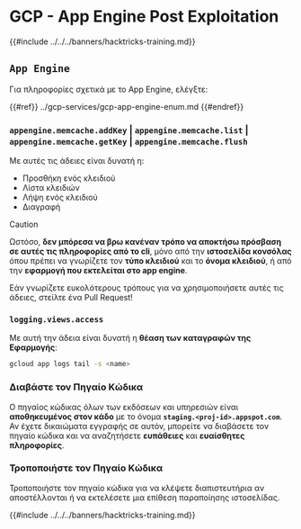 # GCP - App Engine Post Exploitation

{{#include ../../../banners/hacktricks-training.md}}

## `App Engine`

Για πληροφορίες σχετικά με το App Engine, ελέγξτε:

{{#ref}}
../gcp-services/gcp-app-engine-enum.md
{{#endref}}

### `appengine.memcache.addKey` | `appengine.memcache.list` | `appengine.memcache.getKey` | `appengine.memcache.flush`

Με αυτές τις άδειες είναι δυνατή η:

- Προσθήκη ενός κλειδιού
- Λίστα κλειδιών
- Λήψη ενός κλειδιού
- Διαγραφή

> [!CAUTION]
> Ωστόσο, **δεν μπόρεσα να βρω κανέναν τρόπο να αποκτήσω πρόσβαση σε αυτές τις πληροφορίες από το cli**, μόνο από την **ιστοσελίδα κονσόλας** όπου πρέπει να γνωρίζετε τον **τύπο κλειδιού** και το **όνομα κλειδιού**, ή από την **εφαρμογή που εκτελείται στο app engine**.
>
> Εάν γνωρίζετε ευκολότερους τρόπους για να χρησιμοποιήσετε αυτές τις άδειες, στείλτε ένα Pull Request!

### `logging.views.access`

Με αυτή την άδεια είναι δυνατή η **θέαση των καταγραφών της Εφαρμογής**:
```bash
gcloud app logs tail -s <name>
```
### Διαβάστε τον Πηγαίο Κώδικα

Ο πηγαίος κώδικας όλων των εκδόσεων και υπηρεσιών είναι **αποθηκευμένος στον κάδο** με το όνομα **`staging.<proj-id>.appspot.com`**. Αν έχετε δικαιώματα εγγραφής σε αυτόν, μπορείτε να διαβάσετε τον πηγαίο κώδικα και να αναζητήσετε **ευπάθειες** και **ευαίσθητες πληροφορίες**.

### Τροποποιήστε τον Πηγαίο Κώδικα

Τροποποιήστε τον πηγαίο κώδικα για να κλέψετε διαπιστευτήρια αν αποστέλλονται ή να εκτελέσετε μια επίθεση παραποίησης ιστοσελίδας.

{{#include ../../../banners/hacktricks-training.md}}
